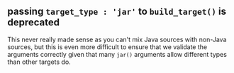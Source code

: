 ## passing `target_type : 'jar'` to `build_target()` is deprecated

This never really made sense as you can't mix Java sources with non-Java
sources, but this is even more difficult to ensure that we validate the
arguments correctly given that many `jar()` arguments allow different types than
other targets do.
